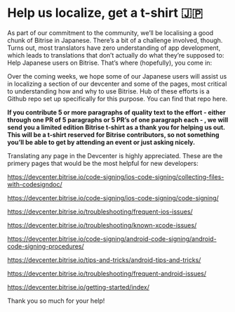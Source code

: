 # Help us localize, get a t-shirt :jp:
As part of our commitment to the community, we’ll be localising a good chunk of Bitrise in Japanese. There’s a bit of a challenge involved, though. Turns out, most translators have zero understanding of app development, which leads to translations that don’t actually do what they’re supposed to: Help Japanese users on Bitrise. That’s where (hopefully), you come in:

Over the coming weeks, we hope some of our Japanese users will assist us in localizing a section of our devcenter and some of the pages, most critical to understanding how and why to use Bitrise. Hub of these efforts is a Github repo set up specifically for this purpose. You can find that repo here.

**If you contribute 5 or more paragraphs of quality text to the effort - either through one PR of 5 paragraphs or 5 PR’s of one paragraph each - , we will send you a limited edition Bitrise t-shirt as a thank you for helping us out. This will be a t-shirt reserved for Bitrise contributors, so not something you’ll be able to get by attending an event or just asking nicely.**

Translating any page in the Devcenter is highly appreciated. These are the primery pages that would be the most helpful for new developers:

https://devcenter.bitrise.io/code-signing/ios-code-signing/collecting-files-with-codesigndoc/

https://devcenter.bitrise.io/code-signing/ios-code-signing/code-signing/

https://devcenter.bitrise.io/troubleshooting/frequent-ios-issues/

https://devcenter.bitrise.io/troubleshooting/known-xcode-issues/

https://devcenter.bitrise.io/code-signing/android-code-signing/android-code-signing-procedures/

https://devcenter.bitrise.io/tips-and-tricks/android-tips-and-tricks/

https://devcenter.bitrise.io/troubleshooting/frequent-android-issues/

https://devcenter.bitrise.io/getting-started/index/

Thank you so much for your help!